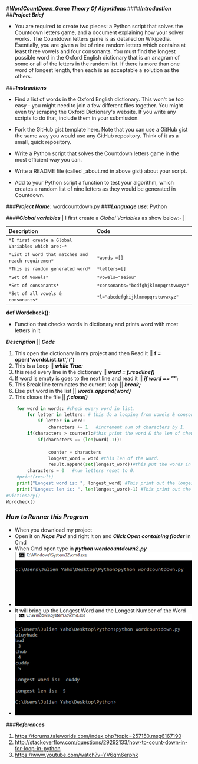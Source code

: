 #**_WordCountDown_Game_**
**_Theory Of Algorithms_**
####**_Introduction_**
##**_Project Brief_**
* You are required to create two pieces: a Python script that solves the Countdown letters game, and a document explaining how your solver works. The Countdown letters game is as detailed on Wikipedia. Esentially, you are given a list of nine random letters which contains at least three vowels and four consonants. You must find the longest possible word in the Oxford English dictionary that is an anagram of some or all of the letters in the random list. If there is more than one word of longest length, then each is as acceptable a solution as the others.

###**_Instructions_**
* Find a list of words in the Oxford English dictionary. This won't be too easy - you might need to join a few different files          together. You might even try scraping the Oxford Dictionary's website. If you write any scripts to do that, include them in your      submission.
* Fork the GitHub gist template here. Note that you can use a GitHub gist the same way you would use any GitHub repository. Think       of it as a small, quick repository.

* Write a Python script that solves the Countdown letters game in the most efficient way you can.

* Write a README file (called _about.md in above gist) about your script.

* Add to your Python script a function to test your algorithm, which creates a random list of nine letters as they would be             generated in Countdown.

###**_Project Name_**: wordcountdown.py
###**_Language use_**: Python

####**_Global variables_**
| I first create a *Global Variables* as show below:- |

| Description | Code |
| :---| :---|
| `*I first create a Global Variables which are:-*` | 
| `*List of word that matches and reach requiremen*`      |`*words =[]`|
| `*This is random generated word*`                      |`*letters=[]`|
| `*Set of Vowels*`                                  |`*vowels="aeiou"`|
| `*Set of consonants*`          |`*consonants="bcdfghjklmnpqrstvwxyz"`|
| `*Set of all vowels & consonants*`| `*l="abcdefghijklmnopqrstuvwxyz"`|
                                                        

**def Wordcheck():**
* Function that checks words in dictionary and prints word with most letters in it 

  
**_Description_**                                      ||                                     **_Code_**

1. This open the dictionary in my project and then Read it                      ||   **f = open('wordsList.txt','r')**
2. This is a Loop                                                               ||   **_while True:_**
3. this read every line in the dictionary                                       ||   **_word = f.readline()_**
4. If word is empty is goes to the next line and read it                        ||   **_if word == "":_**
5. This Break line terminates the current loop                                  ||   **_break;_**
6. Else put word in the list                                                    ||   **_words.append(word)_**
7. This closes the file                                                         ||   **_f.close()_**
  
```python
    for word in words: #check every word in list.
        for letter in letters: # this do a looping from vowels & consonants.
            if letter in word: 
                characters += 1   #increment num of characters by 1.
        if(characters > counter):#this print the word & the len of theword.
            if(characters == (len(word)-1)):
                
                counter = characters 
                longest_word = word #this len of the word.
                result.append(set(longest_word))#this put the words in the list.
        characters = 0   #num letters reset to 0.
    #print(result)
    print("Longest word is: ", longest_word) #This print out the longest word. 
    print("Longest len is: ", len(longest_word)-1) #This print out the longest word number.      
#Dictionary()
Wordcheck()

```


### **_How to Runner this Program_**

  * When you download my project 
  * Open it on **_Nope Pad_** and right it on and **_Click Open containing floder_** in Cmd
  * When Cmd open type in **_python wordcountdown2.py_**
  * ![image](https://github.com/julienyaho/WordCountDown_Game/blob/master/Running_Program.PNG)
  * It will bring up the Longest Word and the Longest Number of the Word
  * ![image](https://github.com/julienyaho/WordCountDown_Game/blob/master/Fully_Running.PNG)
  
  
###**_References_**
1. https://forums.taleworlds.com/index.php?topic=257150.msg6167190
2. http://stackoverflow.com/questions/29292133/how-to-count-down-in-for-loop-in-python
3. https://www.youtube.com/watch?v=YV6qm6erphk

